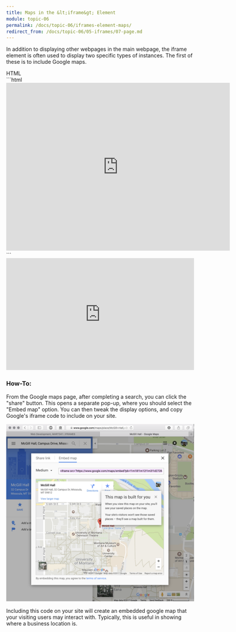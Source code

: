 ```yaml
---
title: Maps in the &lt;iframe&gt; Element
module: topic-06
permalink: /docs/topic-06/iframes-element-maps/
redirect_from: /docs/topic-06/05-iframes/07-page.md
---
```


<div class="divider-heading"></div>

In addition to displaying other webpages in the main webpage, the iframe element is often used to display two specific types of instances. The first of these is to include Google maps.

<div id="code-heading">HTML</div>
```html
<iframe src="https://www.google.com/maps/embed?pb=!1m18!1m12!1m3!1d2728.0484933883513!2d-113.9858143984305!3d46.86241807904005!2m3!1f0!2f0!3f0!3m2!1i1024!2i768!4f13.1!3m3!1m2!1s0x535dcc33c3d4cbd5%3A0xd77cd4f46bdf5b89!2sMcGill+Hall%2C+32+Campus+Dr%2C+Missoula%2C+MT+59812!5e0!3m2!1sen!2sus!4v1488574173329" width="600" height="450" frameborder="0" allowfullscreen></iframe>
```

<div class="codepen-embed">
    <iframe src="https://www.google.com/maps/embed?pb=!1m18!1m12!1m3!1d2728.0484933883513!2d-113.9858143984305!3d46.86241807904005!2m3!1f0!2f0!3f0!3m2!1i1024!2i768!4f13.1!3m3!1m2!1s0x535dcc33c3d4cbd5%3A0xd77cd4f46bdf5b89!2sMcGill+Hall%2C+32+Campus+Dr%2C+Missoula%2C+MT+59812!5e0!3m2!1sen!2sus!4v1488574173329" width="100%" height="300" frameborder="0" allowfullscreen></iframe>
</div>


### How-To:

From the Google maps page, after completing a search, you can click the "share" button. This opens a separate pop-up, where you should select the "Embed map" option. You can then tweak the display options, and copy Google's iframe code to include on your site.

![Image showing the "embed map" option from google maps.](../img/google-maps-embed.png)

Including this code on your site will create an embedded google map that your visiting users may interact with. Typically, this is useful in showing where a business location is.
